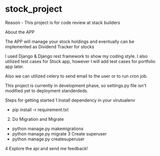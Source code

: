 # stock_project
Reason - This project is for code review at stack builders



About the APP

The APP will manage your stock holdings and eventually can be implemented as Dividend Tracker for stocks

I used Django & Django rest framework to show my coding style. 
I also utilized test cases for Stock app, however I will add test cases for portfolio app later.

Also we can utilized celery to send email to the user or to run cron job.

This project is currently in development phase, so settings.py file isn't modified yet to deployment standerdeds.

Steps for getting started
1.Install dependency in your virutualenv
   - pip install -r requirement.txt

2. Do Migration and Migrate
  - python manage.py makemigrations
  - python manage.py migrate
3 Create superuser
  - python manage.py createsuperuser

4 Explore the api and send me feedback!
